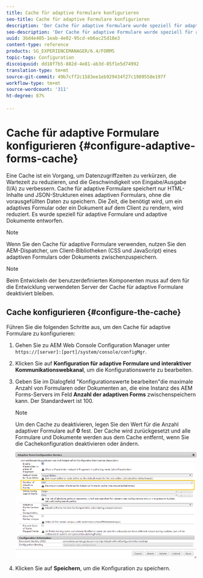 ```yaml
---
title: Cache für adaptive Formulare konfigurieren
seo-title: Cache für adaptive Formulare konfigurieren
description: 'Der Cache für adaptive Formulare wurde speziell für adaptive Formulare und Dokumente entworfen. Adaptive Formulare und adaptive Dokumente werden zwischengespeichert, um die Zeit zu minimieren, die zum Rendern eines adaptiven Formulars oder Dokuments auf dem Client notwendig ist. '
seo-description: 'Der Cache für adaptive Formulare wurde speziell für adaptive Formulare und Dokumente entworfen. Adaptive Formulare und adaptive Dokumente werden zwischengespeichert, um die Zeit zu minimieren, die zum Rendern eines adaptiven Formulars oder Dokuments auf dem Client notwendig ist. '
uuid: 3bd4e405-1eab-4e02-95cd-eb6ac25d18e3
content-type: reference
products: SG_EXPERIENCEMANAGER/6.4/FORMS
topic-tags: Configuration
discoiquuid: dd18f7b5-882d-4e81-ab3d-85f1e5d74992
translation-type: tm+mt
source-git-commit: 49b7cff2c1583ee1eb929434f27c1989558e197f
workflow-type: tm+mt
source-wordcount: '311'
ht-degree: 87%

---
```



# Cache für adaptive Formulare konfigurieren {#configure-adaptive-forms-cache}

Eine Cache ist ein Vorgang, um Datenzugriffzeiten zu verkürzen, die Wartezeit zu reduzieren, und die Geschwindigkeit von Eingabe/Ausgabe (I/A) zu verbessern. Cache für adaptive Formulare speichert nur HTML-Inhalte und JSON-Strukturen eines adaptiven Formulars, ohne die vorausgefüllten Daten zu speichern. Die Zeit, die benötigt wird, um ein adaptives Formular oder ein Dokument auf dem Client zu rendern, wird reduziert. Es wurde speziell für adaptive Formulare und adaptive Dokumente entworfen.

>[!NOTE]
>
>Wenn Sie den Cache für adaptive Formulare verwenden, nutzen Sie den AEM-Dispatcher, um Client-Bibliotheken (CSS und JavaScript) eines adaptiven Formulars oder Dokuments zwischenzuspeichern.

>[!NOTE]
>
>Beim Entwickeln der benutzerdefinierten Komponenten muss auf dem für die Entwicklung verwendeten Server der Cache für adaptive Formulare deaktiviert bleiben.

## Cache konfigurieren  {#configure-the-cache}

Führen Sie die folgenden Schritte aus, um den Cache für adaptive Formulare zu konfigurieren:

1. Gehen Sie zu AEM Web Console Configuration Manager unter `https://[server]:[port]/system/console/configMgr`.
1. Klicken Sie auf **Konfiguration für adaptive Formulare und interaktiver Kommunikationswebkanal**, um die Konfigurationswerte zu bearbeiten.
1. Geben Sie im Dialogfeld &quot;Konfigurationswerte bearbeiten&quot;die maximale Anzahl von Formularen oder Dokumenten an, die eine Instanz des AEM Forms-Servers im Feld **Anzahl der adaptiven Forms** zwischenspeichern kann. Der Standardwert ist 100. 

   >[!NOTE]
   >
   >Um den Cache zu deaktivieren, legen Sie den Wert für die Anzahl adaptiver Formulare auf **0** fest. Der Cache wird zurückgesetzt und alle Formulare und Dokumente werden aus dem Cache entfernt, wenn Sie die Cachekonfiguration deaktivieren oder ändern.

   ![Dialogfeld für HTML-Cache für adaptive Formulare konfigurieren](assets/cache-configuration-edit.png)

1. Klicken Sie auf **Speichern**, um die Konfiguration zu speichern.

